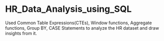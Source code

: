 # HR_Data_Analysis_using_SQL

Used Common Table Expressions(CTEs), Window functions, Aggregate functions, Group BY, CASE Statements to analyze the HR dataset and draw insights from it.  
